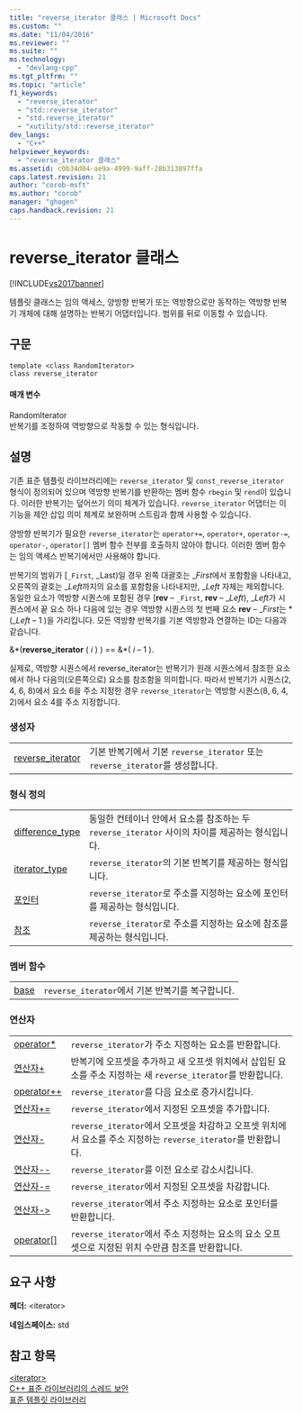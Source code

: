 ```yaml
---
title: "reverse_iterator 클래스 | Microsoft Docs"
ms.custom: ""
ms.date: "11/04/2016"
ms.reviewer: ""
ms.suite: ""
ms.technology: 
  - "devlang-cpp"
ms.tgt_pltfrm: ""
ms.topic: "article"
f1_keywords: 
  - "reverse_iterator"
  - "std::reverse_iterator"
  - "std.reverse_iterator"
  - "xutility/std::reverse_iterator"
dev_langs: 
  - "C++"
helpviewer_keywords: 
  - "reverse_iterator 클래스"
ms.assetid: c0b34d04-ae9a-4999-9aff-28b313897ffa
caps.latest.revision: 21
author: "corob-msft"
ms.author: "corob"
manager: "ghogen"
caps.handback.revision: 21
---
```

# reverse_iterator 클래스
[!INCLUDE[vs2017banner](../assembler/inline/includes/vs2017banner.md)]

템플릿 클래스는 임의 액세스, 양방향 반복기 또는 역방향으로만 동작하는 역방향 반복기 개체에 대해 설명하는 반복기 어댑터입니다.  범위를 뒤로 이동할 수 있습니다.  
  
## 구문  
  
```  
template <class RandomIterator>  
class reverse_iterator  
```  
  
#### 매개 변수  
 RandomIterator  
 반복기를 조정하여 역방향으로 작동할 수 있는 형식입니다.  
  
## 설명  
 기존 표준 템플릿 라이브러리에는 `reverse_iterator` 및 `const_reverse_iterator` 형식이 정의되어 있으며 역방향 반복기를 반환하는 멤버 함수 `rbegin` 및 `rend`이 있습니다.  이러한 반복기는 덮어쓰기 의미 체계가 있습니다.  `reverse_iterator` 어댑터는 이 기능을 제안 삽입 의미 체계로 보완하며 스트림과 함께 사용할 수 있습니다.  
  
 양방향 반복기가 필요한 `reverse_iterator`는 `operator+=`, `operator+`, `operator-=`, `operator-`, `operator[]` 멤버 함수 전부를 호출하지 않아야 합니다. 이러한 멤버 함수는 임의 액세스 반복기에서만 사용해야 합니다.  
  
 반복기의 범위가 \[`_First`, \_Last\)일 경우 왼쪽 대괄호는 \_*First*에서 포함함을 나타내고, 오른쪽의 괄호는 \_*Left*까지의 요소를 포함함을 나타내지만, \_*Left* 자체는 제외합니다.  동일한 요소가 역방향 시퀀스에 포함된 경우 \[**rev** – `_First`, **rev** – \_*Left*\), \_*Left*가 시퀀스에서 끝 요소 하나 다음에 있는 경우 역방향 시퀀스의 첫 번째 요소 **rev** – \_*First*는 \*\(\_*Left* – 1 \)을 가리킵니다.  모든 역방향 반복기를 기본 역방향과 연결하는 ID는 다음과 같습니다.  
  
 &\*\(**reverse\_iterator** \( *i* \) \) \=\= &\*\( *i* – 1 \).  
  
 실제로, 역방향 시퀀스에서 reverse\_iterator는 반복기가 원래 시퀀스에서 참조한 요소에서 하나 다음의\(오른쪽으로\) 요소를 참조함을 의미합니다.  따라서 반복기가 시퀀스\(2, 4, 6, 8\)에서 요소 6을 주소 지정한 경우 `reverse_iterator`는 역방향 시퀀스\(8, 6, 4, 2\)에서 요소 4를 주소 지정합니다.  
  
### 생성자  
  
|||  
|-|-|  
|[reverse\_iterator](../Topic/reverse_iterator::reverse_iterator.md)|기본 반복기에서 기본 `reverse_iterator` 또는 `reverse_iterator`를 생성합니다.|  
  
### 형식 정의  
  
|||  
|-|-|  
|[difference\_type](../Topic/reverse_iterator::difference_type.md)|동일한 컨테이너 안에서 요소를 참조하는 두 `reverse_iterator` 사이의 차이를 제공하는 형식입니다.|  
|[iterator\_type](../Topic/reverse_iterator::iterator_type.md)|`reverse_iterator`의 기본 반복기를 제공하는 형식입니다.|  
|[포인터](../Topic/reverse_iterator::pointer.md)|`reverse_iterator`로 주소를 지정하는 요소에 포인터를 제공하는 형식입니다.|  
|[참조](../Topic/reverse_iterator::reference.md)|`reverse_iterator`로 주소를 지정하는 요소에 참조를 제공하는 형식입니다.|  
  
### 멤버 함수  
  
|||  
|-|-|  
|[base](../Topic/reverse_iterator::base.md)|`reverse_iterator`에서 기본 반복기를 복구합니다.|  
  
### 연산자  
  
|||  
|-|-|  
|[operator\*](../Topic/reverse_iterator::operator*.md)|`reverse_iterator`가 주소 지정하는 요소를 반환합니다.|  
|[연산자\+](../Topic/reverse_iterator::operator+.md)|반복기에 오프셋을 추가하고 새 오프셋 위치에서 삽입된 요소를 주소 지정하는 새 `reverse_iterator`를 반환합니다.|  
|[operator\+\+](../Topic/reverse_iterator::operator++.md)|`reverse_iterator`를 다음 요소로 증가시킵니다.|  
|[연산자\+\=](../Topic/reverse_iterator::operator+=.md)|`reverse_iterator`에서 지정된 오프셋을 추가합니다.|  
|[연산자\-](../Topic/reverse_iterator::operator-.md)|`reverse_iterator`에서 오프셋을 차감하고 오프셋 위치에서 요소를 주소 지정하는 `reverse_iterator`를 반환합니다.|  
|[연산자\-\-](../Topic/reverse_iterator::operator--.md)|`reverse_iterator`를 이전 요소로 감소시킵니다.|  
|[연산자\-\=](../Topic/reverse_iterator::operator-=.md)|`reverse_iterator`에서 지정된 오프셋을 차감합니다.|  
|[연산자\-\>](../Topic/reverse_iterator::operator-%3E.md)|`reverse_iterator`에서 주소 지정하는 요소로 포인터를 반환합니다.|  
|[operator&#91;&#93;](../Topic/reverse_iterator::operator.md)|`reverse_iterator`에서 주소 지정하는 요소의 요소 오프셋으로 지정된 위치 수만큼 참조를 반환합니다.|  
  
## 요구 사항  
 **헤더:** \<iterator\>  
  
 **네임스페이스:** std  
  
## 참고 항목  
 [\<iterator\>](../standard-library/iterator.md)   
 [C\+\+ 표준 라이브러리의 스레드 보안](../standard-library/thread-safety-in-the-cpp-standard-library.md)   
 [표준 템플릿 라이브러리](../misc/standard-template-library.md)